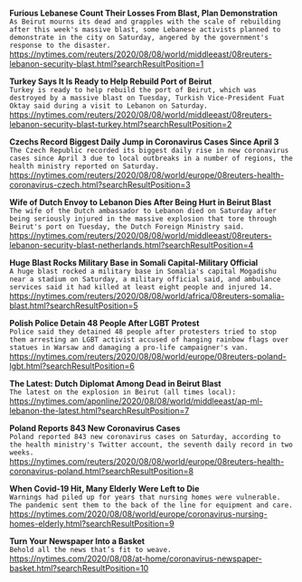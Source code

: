 **Furious Lebanese Count Their Losses From Blast, Plan Demonstration**\
`As Beirut mourns its dead and grapples with the scale of rebuilding after this week's massive blast, some Lebanese activists planned to demonstrate in the city on Saturday, angered by the government's response to the disaster.`\
https://nytimes.com/reuters/2020/08/08/world/middleeast/08reuters-lebanon-security-blast.html?searchResultPosition=1

**Turkey Says It Is Ready to Help Rebuild Port of Beirut**\
`Turkey is ready to help rebuild the port of Beirut, which was destroyed by a massive blast on Tuesday, Turkish Vice-President Fuat Oktay said during a visit to Lebanon on Saturday.`\
https://nytimes.com/reuters/2020/08/08/world/middleeast/08reuters-lebanon-security-blast-turkey.html?searchResultPosition=2

**Czechs Record Biggest Daily Jump in Coronavirus Cases Since April 3**\
`The Czech Republic recorded its biggest daily rise in new coronavirus cases since April 3 due to local outbreaks in a number of regions, the health ministry reported on Saturday.`\
https://nytimes.com/reuters/2020/08/08/world/europe/08reuters-health-coronavirus-czech.html?searchResultPosition=3

**Wife of Dutch Envoy to Lebanon Dies After Being Hurt in Beirut Blast**\
`The wife of the Dutch ambassador to Lebanon died on Saturday after being seriously injured in the massive explosion that tore through Beirut's port on Tuesday, the Dutch Foreign Ministry said.`\
https://nytimes.com/reuters/2020/08/08/world/middleeast/08reuters-lebanon-security-blast-netherlands.html?searchResultPosition=4

**Huge Blast Rocks Military Base in Somali Capital-Military Official**\
`A huge blast rocked a military base in Somalia's capital Mogadishu near a stadium on Saturday, a military official said, and ambulance services said it had killed at least eight people and injured 14.`\
https://nytimes.com/reuters/2020/08/08/world/africa/08reuters-somalia-blast.html?searchResultPosition=5

**Polish Police Detain 48 People After LGBT Protest**\
`Police said they detained 48 people after protesters tried to stop them arresting an LGBT activist accused of hanging rainbow flags over statues in Warsaw and damaging a pro-life campaigner's van.`\
https://nytimes.com/reuters/2020/08/08/world/europe/08reuters-poland-lgbt.html?searchResultPosition=6

**The Latest: Dutch Diplomat Among Dead in Beirut Blast**\
`The latest on the explosion in Beirut (all times local):`\
https://nytimes.com/aponline/2020/08/08/world/middleeast/ap-ml-lebanon-the-latest.html?searchResultPosition=7

**Poland Reports 843 New Coronavirus Cases**\
`Poland reported 843 new coronavirus cases on Saturday, according to the health ministry's Twitter account, the seventh daily record in two weeks.`\
https://nytimes.com/reuters/2020/08/08/world/europe/08reuters-health-coronavirus-poland.html?searchResultPosition=8

**When Covid-19 Hit, Many Elderly Were Left to Die**\
`Warnings had piled up for years that nursing homes were vulnerable. The pandemic sent them to the back of the line for equipment and care.`\
https://nytimes.com/2020/08/08/world/europe/coronavirus-nursing-homes-elderly.html?searchResultPosition=9

**Turn Your Newspaper Into a Basket**\
`Behold all the news that’s fit to weave.`\
https://nytimes.com/2020/08/08/at-home/coronavirus-newspaper-basket.html?searchResultPosition=10


